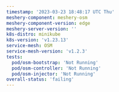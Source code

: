 ```yaml
---
timestamp: '2023-03-23 18:48:17 UTC Thu'
meshery-component: meshery-osm
meshery-component-version: edge
meshery-server-version: ''
k8s-distro: minikube
k8s-version: 'v1.23.13'
service-mesh: OSM
service-mesh-version: 'v1.2.3'
tests:
  pod/osm-bootstrap: 'Not Running'
  pod/osm-controller: 'Not Running'
  pod/osm-injector: 'Not Running'
overall-status: 'failing'
---
```

